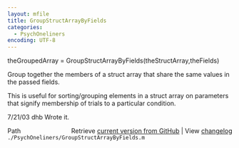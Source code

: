 ```yaml
---
layout: mfile
title: GroupStructArrayByFields
categories:
  - PsychOneliners
encoding: UTF-8
---
```


theGroupedArray = GroupStructArrayByFields(theStructArray,theFields)

Group together the members of a struct array that share the same values
in the passed fields.

This is useful for sorting/grouping elements in a struct array on
parameters that signify membership of trials to a particular condition.

7/21/03  dhb  Wrote it.


<div class="code_header" style="text-align:right;">
  <span style="float:left;">Path&nbsp;&nbsp;</span> <span class="counter">Retrieve <a href=
  "https://raw.github.com/Psychtoolbox-3/Psychtoolbox-3/beta/./PsychOneliners/GroupStructArrayByFields.m">current version from GitHub</a> | View <a href=
  "https://github.com/Psychtoolbox-3/Psychtoolbox-3/commits/beta/./PsychOneliners/GroupStructArrayByFields.m">changelog</a></span>
</div>
<div class="code">
  <code>./PsychOneliners/GroupStructArrayByFields.m</code>
</div>

